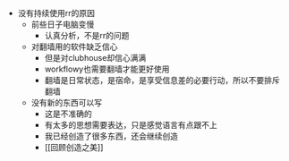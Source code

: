 - 没有持续使用rr的原因
    - 前些日子电脑变慢
        - 认真分析，不是rr的问题
    - 对翻墙用的软件缺乏信心
        - 但是对clubhouse却信心满满
        - workflowy也需要翻墙才能更好使用
        - 翻墙是日常状态，是宿命，是享受信息差的必要行动，所以不要排斥翻墙
    - 没有新的东西可以写
        - 这是不准确的
        - 有太多的思想需要表达，只是感觉语言有点跟不上
        - 我已经创造了很多东西，还会继续创造
        - [[回顾创造之美]]
